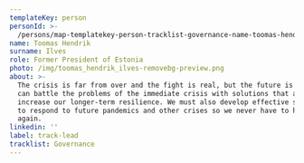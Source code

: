 ```yaml
---
templateKey: person
personId: >-
  /persons/map-templatekey-person-tracklist-governance-name-toomas-hendrik-about-personid-uuid-photo-img-toomas_hendrik_ilves-removebg-preview-png-label-track-lead-role-former-president-of-estonia-surname-i/
name: Toomas Hendrik
surname: Ilves
role: Former President of Estonia
photo: /img/toomas_hendrik_ilves-removebg-preview.png
about: >-
  The crisis is far from over and the fight is real, but the future is now. We
  can battle the problems of the immediate crisis with solutions that also
  increase our longer-term resilience. We must also develop effective solutions
  to respond to future pandemics and other crises so we never have to hide
  again.
linkedin: ''
label: track-lead
tracklist: Governance
---
```

